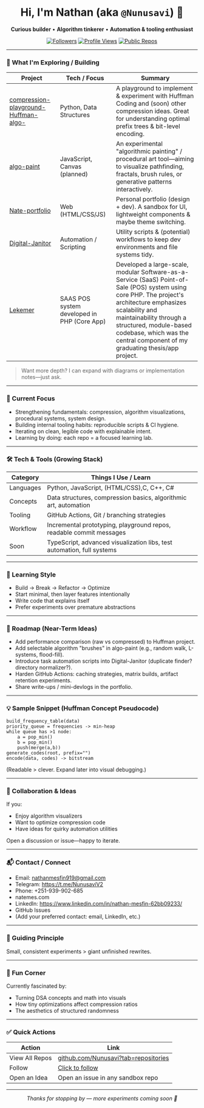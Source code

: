 <!-- Profile README for @Nunusavi -->
<!-- Feel free to prune, tweak styling, or swap any badge/theme. -->

<h1 align="center">Hi, I'm Nathan (aka <code>@Nunusavi</code>) 👋</h1>

<p align="center">
  <strong>Curious builder</strong> • <strong>Algorithm tinkerer</strong> • <strong>Automation & tooling enthusiast</strong>
</p>

<p align="center">
  <a href="https://github.com/Nunusavi?tab=followers"><img alt="Followers" src="https://img.shields.io/github/followers/Nunusavi?style=for-the-badge&label=Followers"></a>
  <a href="https://github.com/Nunusavi"><img alt="Profile Views" src="https://komarev.com/ghpvc/?username=Nunusavi&style=for-the-badge&color=blueviolet"></a>
  <a href="https://github.com/Nunusavi?tab=repositories"><img alt="Public Repos" src="https://img.shields.io/badge/Public%20Repos-—-informational?style=for-the-badge"></a>
</p>

---

### 🚀 What I'm Exploring / Building

| Project | Tech / Focus | Summary |
|---------|--------------|---------|
| [compression-playground-Huffman-algo-](https://github.com/Nunusavi/compression-playground-Huffman-algo-) | Python, Data Structures | A playground to implement & experiment with Huffman Coding and (soon) other compression ideas. Great for understanding optimal prefix trees & bit-level encoding. |
| [algo-paint](https://github.com/Nunusavi/algo-paint) | JavaScript, Canvas (planned) | An experimental "algorithmic painting" / procedural art tool—aiming to visualize pathfinding, fractals, brush rules, or generative patterns interactively. |
| [Nate-portfolio](https://github.com/Nunusavi/Nate-portfolio) | Web (HTML/CSS/JS) | Personal portfolio (design + dev). A sandbox for UI, lightweight components & maybe theme switching. |
| [Digital-Janitor](https://github.com/Nunusavi/Digital-Janitor) | Automation / Scripting | Utility scripts & (potential) workflows to keep dev environments and file systems tidy. |
| [Lekemer](https://github.com/Nunusavi/Lekemer) | SAAS POS system developed in PHP (Core App) |  Developed a large-scale, modular Software-as-a-Service (SaaS) Point-of-Sale (POS) system using core PHP. The project's architecture emphasizes scalability and maintainability through a structured, module-based codebase, which was the central component of my graduating thesis/app project. |

> Want more depth? I can expand with diagrams or implementation notes—just ask.

---

### 🧠 Current Focus

- Strengthening fundamentals: compression, algorithm visualizations, procedural systems, system design.
- Building internal tooling habits: reproducible scripts & CI hygiene.
- Iterating on clean, legible code with explainable intent.
- Learning by doing: each repo = a focused learning lab.

---

### 🛠️ Tech & Tools (Growing Stack)

| Category | Things I Use / Learn |
|----------|----------------------|
| Languages | Python, JavaScript, (HTML/CSS),C, C++, C#  |
| Concepts | Data structures, compression basics, algorithmic art, automation |
| Tooling | GitHub Actions, Git / branching strategies |
| Workflow | Incremental prototyping, playground repos, readable commit messages |
| Soon | TypeScript, advanced visualization libs, test automation, full systems |

---

### 🧪 Learning Style

- Build → Break → Refactor -> Optimize
- Start minimal, then layer features intentionally
- Write code that explains itself
- Prefer experiments over premature abstractions

---

### 🔄 Roadmap (Near-Term Ideas)

- Add performance comparison (raw vs compressed) to Huffman project.
- Add selectable algorithm "brushes" in algo-paint (e.g., random walk, L-systems, flood-fill).
- Introduce task automation scripts into Digital-Janitor (duplicate finder? directory normalizer?).
- Harden GitHub Actions: caching strategies, matrix builds, artifact retention experiments.
- Share write-ups / mini-devlogs in the portfolio.

---

### 💡 Sample Snippet (Huffman Concept Pseudocode)

```text
build_frequency_table(data)
priority_queue = frequencies -> min-heap
while queue has >1 node:
    a = pop_min()
    b = pop_min()
    push(merge(a,b))
generate_codes(root, prefix="")
encode(data, codes) -> bitstream
```

(Readable > clever. Expand later into visual debugging.)

---

### 🤝 Collaboration & Ideas

If you:
- Enjoy algorithm visualizers
- Want to optimize compression code
- Have ideas for quirky automation utilities

Open a discussion or issue—happy to iterate.

---

### 📬 Contact / Connect

- Email: nathanmesfin919@gmail.com
- Telegram: https://t.me/NunusaviV2
- Phone: +251-939-902-685
- natemes.com
- LinkedIn: https://www.linkedin.com/in/nathan-mesfin-62bb09233/
- GitHub Issues
- (Add your preferred contact: email, LinkedIn, etc.)

---

### 🎯 Guiding Principle

Small, consistent experiments > giant unfinished rewrites.

---

### 🐾 Fun Corner

Currently fascinated by:
- Turning DSA concepts and math into visuals
- How tiny optimizations affect compression ratios
- The aesthetics of structured randomness

---

### ✅ Quick Actions

| Action | Link |
|-------|------|
| View All Repos | [github.com/Nunusavi?tab=repositories](https://github.com/Nunusavi?tab=repositories) |
| Follow | [Click to follow](https://github.com/Nunusavi) |
| Open an Idea | Open an issue in any sandbox repo |

---

<p align="center"><em>Thanks for stopping by — more experiments coming soon 🚧</em></p>

<!-- Optional: Add a footer badge row or a custom SVG banner later -->
